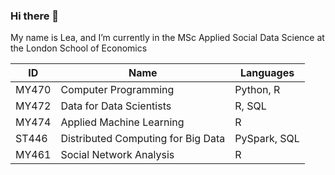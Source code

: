 ### Hi there 👋

My name is Lea, and I’m currently in the MSc Applied Social Data Science at the London School of Economics

| ID | Name | Languages | 
| ------------- | ------------- | ------------- |
| MY470  | Computer Programming  | Python, R | 
| MY472  | Data for Data Scientists | R, SQL | 
| MY474  | Applied Machine Learning  | R | 
| ST446  | Distributed Computing for Big Data | PySpark, SQL | 
| MY461  | Social Network Analysis  | R | 
